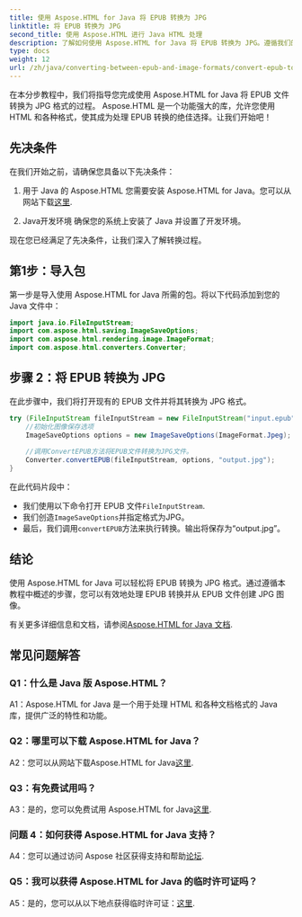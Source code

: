 ```yaml
---
title: 使用 Aspose.HTML for Java 将 EPUB 转换为 JPG
linktitle: 将 EPUB 转换为 JPG
second_title: 使用 Aspose.HTML 进行 Java HTML 处理
description: 了解如何使用 Aspose.HTML for Java 将 EPUB 转换为 JPG。遵循我们的分步指南并利用 Aspose.HTML 的强大功能。
type: docs
weight: 12
url: /zh/java/converting-between-epub-and-image-formats/convert-epub-to-jpg/
---
```

在本分步教程中，我们将指导您完成使用 Aspose.HTML for Java 将 EPUB 文件转换为 JPG 格式的过程。 Aspose.HTML 是一个功能强大的库，允许您使用 HTML 和各种格式，使其成为处理 EPUB 转换的绝佳选择。让我们开始吧！

## 先决条件

在我们开始之前，请确保您具备以下先决条件：

1. 用于 Java 的 Aspose.HTML
您需要安装 Aspose.HTML for Java。您可以从网站下载[这里](https://releases.aspose.com/html/java/).

2. Java开发环境
确保您的系统上安装了 Java 并设置了开发环境。

现在您已经满足了先决条件，让我们深入了解转换过程。

## 第1步：导入包

第一步是导入使用 Aspose.HTML for Java 所需的包。将以下代码添加到您的 Java 文件中：

```java
import java.io.FileInputStream;
import com.aspose.html.saving.ImageSaveOptions;
import com.aspose.html.rendering.image.ImageFormat;
import com.aspose.html.converters.Converter;
```

## 步骤 2：将 EPUB 转换为 JPG

在此步骤中，我们将打开现有的 EPUB 文件并将其转换为 JPG 格式。

```java
try (FileInputStream fileInputStream = new FileInputStream("input.epub")) {
    //初始化图像保存选项
    ImageSaveOptions options = new ImageSaveOptions(ImageFormat.Jpeg);
    
    //调用ConvertEPUB方法将EPUB文件转换为JPG文件。
    Converter.convertEPUB(fileInputStream, options, "output.jpg");
}
```

在此代码片段中：

- 我们使用以下命令打开 EPUB 文件`FileInputStream`.
- 我们创造`ImageSaveOptions`并指定格式为JPG。
- 最后，我们调用`convertEPUB`方法来执行转换。输出将保存为“output.jpg”。

## 结论

使用 Aspose.HTML for Java 可以轻松将 EPUB 转换为 JPG 格式。通过遵循本教程中概述的步骤，您可以有效地处理 EPUB 转换并从 EPUB 文件创建 JPG 图像。

有关更多详细信息和文档，请参阅[Aspose.HTML for Java 文档](https://reference.aspose.com/html/java/).

## 常见问题解答

### Q1：什么是 Java 版 Aspose.HTML？

A1：Aspose.HTML for Java 是一个用于处理 HTML 和各种文档格式的 Java 库，提供广泛的特性和功能。

### Q2：哪里可以下载 Aspose.HTML for Java？

 A2：您可以从网站下载Aspose.HTML for Java[这里](https://releases.aspose.com/html/java/).

### Q3：有免费试用吗？

 A3：是的，您可以免费试用 Aspose.HTML for Java[这里](https://releases.aspose.com/).

### 问题 4：如何获得 Aspose.HTML for Java 支持？

 A4：您可以通过访问 Aspose 社区获得支持和帮助[论坛](https://forum.aspose.com/).

### Q5：我可以获得 Aspose.HTML for Java 的临时许可证吗？

A5：是的，您可以从以下地点获得临时许可证：[这里](https://purchase.aspose.com/temporary-license/).
